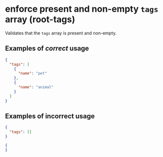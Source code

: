 # enforce present and non-empty `tags` array (root-tags)

Validates that the `tags` array is present and non-empty.

## Examples of *correct* usage

```json
{
  "tags": [
    {
      "name": "pet"
    },
    {
      "name": "animal"
    }
  ]
}
```

## Examples of **incorrect** usage

```json
{
  "tags": []
}
```

```json
{
}
```
